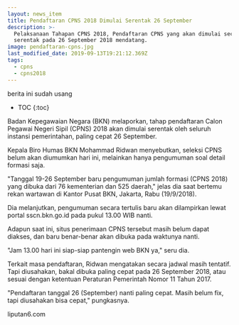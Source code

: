 ```yaml
---
layout: news_item
title: Pendaftaran CPNS 2018 Dimulai Serentak 26 September
description: >-
  Pelaksanaan Tahapan CPNS 2018, Pendaftaran CPNS yang akan dimulai secara
  serentak pada 26 September 2018 mendatang.
image: pendaftaran-cpns.jpg
last_modified_date: 2019-09-13T19:21:12.369Z
tags:
  - cpns
  - cpns2018
---
```

<div class="note">berita ini sudah usang</div>

* TOC
{:toc}

Badan Kepegawaian Negara (BKN) melaporkan, tahap pendaftaran Calon Pegawai Negeri Sipil (CPNS) 2018 akan dimulai serentak oleh seluruh instansi pemerintahan, paling cepat 26 September.

Kepala Biro Humas BKN Mohammad Ridwan menyebutkan, seleksi CPNS belum akan diumumkan hari ini, melainkan hanya pengumuman soal detail formasi saja.

"Tanggal 19-26 September baru pengumuman jumlah formasi (CPNS 2018) yang dibuka dari 76 kementerian dan 525 daerah," jelas dia saat bertemu rekan wartawan di Kantor Pusat BKN, Jakarta, Rabu (19/9/2018).

Dia melanjutkan, pengumuman secara tertulis baru akan dilampirkan lewat portal sscn.bkn.go.id pada pukul 13.00 WIB nanti.

Adapun saat ini, situs penerimaan CPNS tersebut masih belum dapat diakses, dan baru benar-benar akan dibuka pada waktunya nanti.

"Jam 13.00 hari ini siap-siap pantengin web BKN ya," seru dia.

Terkait masa pendaftaran, Ridwan mengatakan secara jadwal masih tentatif. Tapi diusahakan, bakal dibuka paling cepat pada 26 September 2018, atau sesuai dengan ketentuan Peraturan Pemerintah Nomor 11 Tahun 2017.

"Pendaftaran tanggal 26 (September) nanti paling cepat. Masih belum fix, tapi diusahakan bisa cepat," pungkasnya.

<div class="sumber">liputan6.com</div>
